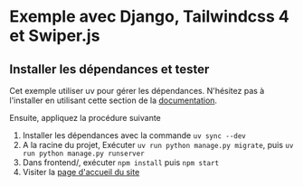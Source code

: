 # Exemple avec Django, Tailwindcss 4 et Swiper.js

## Installer les dépendances et tester

Cet exemple utiliser uv pour gérer les dépendances. N'hésitez pas à l'installer
en utilisant cette section de la [documentation](https://docs.astral.sh/uv/getting-started/installation/#standalone-installer).

Ensuite, appliquez la procédure suivante

1. Installer les dépendances avec la commande `uv sync --dev`
2. A la racine du projet, Exécuter `uv run python manage.py migrate`, puis `uv run python manage.py runserver`
3. Dans frontend/, exécuter `npm install` puis `npm start`
4. Visiter la [page d'accueil du site](http://localhost:8000)